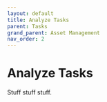 ```yaml
---
layout: default
title: Analyze Tasks
parent: Tasks
grand_parent: Asset Management
nav_order: 2
---
```


# Analyze Tasks

Stuff stuff stuff.
